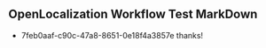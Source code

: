 ## OpenLocalization Workflow Test MarkDown
* 7feb0aaf-c90c-47a8-8651-0e18f4a3857e 
thanks!<!--HONumber=Mar16_HO3-->
